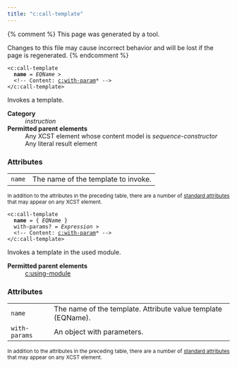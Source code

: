 ```yaml
---
title: "c:call-template"
---
```


{% comment %}
This page was generated by a tool.

Changes to this file may cause incorrect behavior and will be lost if
the page is regenerated.
{% endcomment %}

<div class="language-xml highlighter-rouge"><pre class="highlight element-syntax"><code><span class="nt">&lt;c:call-template</span>
  <b>name</b> = <i title="An EQName. Unprefixed QNames are in the null namespace.">EQName</i> &gt;
  &lt;!-- Content: <span><a href="with-param.html">c:with-param</a>*</span> --&gt;
<span class="nt">&lt;/c:call-template&gt;</span></code></pre></div>
<p>Invokes a template.</p>
<dl>
   <dt><b>Category</b></dt>
   <dd><i>instruction</i></dd>
   <dt><b>Permitted parent elements</b></dt>
   <dd>Any XCST element whose content model is <i>sequence-constructor</i></dd>
   <dd>Any literal result element</dd>
</dl>
<h3>Attributes</h3>
<div class="table-responsive">
   <table>
      <tr>
         <td><code>name</code></td>
         <td>The name of the template to invoke.</td>
      </tr>
   </table>
</div>
<p><small>
      In addition to the attributes in the preceding table, there are a number of <a href="../c/standard-attributes.html">standard attributes</a> that may appear on any XCST element.
      </small></p>
<div class="language-xml highlighter-rouge"><pre class="highlight element-syntax"><code><span class="nt">&lt;c:call-template</span>
  <b>name</b> = { <i title="An EQName. Unprefixed QNames are in the null namespace.">EQName</i> }
  <span>with-params</span>? = <i title="Expression">Expression</i> &gt;
  &lt;!-- Content: <span><a href="with-param.html">c:with-param</a>*</span> --&gt;
<span class="nt">&lt;/c:call-template&gt;</span></code></pre></div>
<p>Invokes a template in the used module.</p>
<dl>
   <dt><b>Permitted parent elements</b></dt>
   <dd><a href="using-module.html">c:using-module</a></dd>
</dl>
<h3>Attributes</h3>
<div class="table-responsive">
   <table>
      <tr>
         <td><code>name</code></td>
         <td>The name of the template. Attribute value template (EQName).</td>
      </tr>
      <tr>
         <td><code>with-params</code></td>
         <td>An object with parameters.</td>
      </tr>
   </table>
</div>
<p><small>
      In addition to the attributes in the preceding table, there are a number of <a href="../c/standard-attributes.html">standard attributes</a> that may appear on any XCST element.
      </small></p>